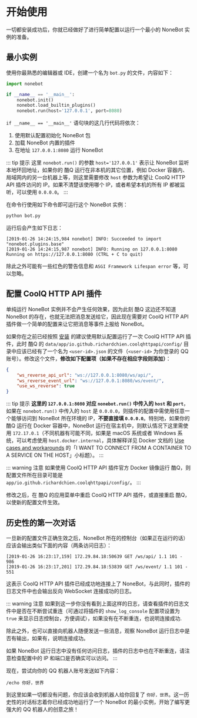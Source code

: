 # 开始使用

一切都安装成功后，你就已经做好了进行简单配置以运行一个最小的 NoneBot 实例的准备。

## 最小实例

使用你最熟悉的编辑器或 IDE，创建一个名为 `bot.py` 的文件，内容如下：

```python
import nonebot

if __name__ == '__main__':
    nonebot.init()
    nonebot.load_builtin_plugins()
    nonebot.run(host='127.0.0.1', port=8080)
```

`if __name__ == '__main__'` 语句块的这几行代码将依次：

1. 使用默认配置初始化 NoneBot 包
2. 加载 NoneBot 内置的插件
3. 在地址 `127.0.0.1:8080` 运行 NoneBot

::: tip 提示
这里 `nonebot.run()` 的参数 `host='127.0.0.1'` 表示让 NoneBot 监听本地环回地址，如果你的 酷Q 运行在非本机的其它位置，例如 Docker 容器内、局域网内的另一台机器上等，则这里需要修改 `host` 参数为希望让 CoolQ HTTP API 插件访问的 IP。如果不清楚该使用哪个 IP，或者希望本机的所有 IP 都被监听，可以使用 `0.0.0.0`。
:::

在命令行使用如下命令即可运行这个 NoneBot 实例：

```bash
python bot.py
```

运行后会产生如下日志：

```
[2019-01-26 14:24:15,984 nonebot] INFO: Succeeded to import "nonebot.plugins.base"
[2019-01-26 14:24:15,987 nonebot] INFO: Running on 127.0.0.1:8080
Running on https://127.0.0.1:8080 (CTRL + C to quit)
```

除此之外可能有一些红色的警告信息和 `ASGI Framework Lifespan error` 等，可以忽略。

## 配置 CoolQ HTTP API 插件

单纯运行 NoneBot 实例并不会产生任何效果，因为此刻 酷Q 这边还不知道 NoneBot 的存在，也就无法把消息发送给它，因此现在需要对 CoolQ HTTP API 插件做一个简单的配置来让它把消息等事件上报给 NoneBot。

如果你在之前已经按照 [安装](/guide/installation.md) 的建议使用默认配置运行了一次 CoolQ HTTP API 插件，此时 酷Q 的 `data/app/io.github.richardchien.coolqhttpapi/config/` 目录中应该已经有了一个名为 `<user-id>.json` 的文件（`<user-id>` 为你登录的 QQ 账号）。修改这个文件，**修改如下配置项（如果不存在相应字段则添加）**：

```json
{
    "ws_reverse_api_url": "ws://127.0.0.1:8080/ws/api/",
    "ws_reverse_event_url": "ws://127.0.0.1:8080/ws/event/",
    "use_ws_reverse": true
}
```

::: tip 提示
**这里的 `127.0.0.1:8080` 对应 `nonebot.run()` 中传入的 `host` 和 `port`**，如果在 `nonebot.run()` 中传入的 `host` 是 `0.0.0.0`，则插件的配置中需使用任意一个能够访问到 NoneBot 所在环境的 IP，**不要直接填 `0.0.0.0`**。特别地，如果你的 酷Q 运行在 Docker 容器中，NoneBot 运行在宿主机中，则默认情况下这里需使用 `172.17.0.1`（不同机器有可能不同，如果是 macOS 系统或者 Windows 系统，可以考虑使用 `host.docker.internal`，具体解释详见 Docker 文档的 [Use cases and workarounds](https://docs.docker.com/docker-for-mac/networking/#use-cases-and-workarounds) 的「I WANT TO CONNECT FROM A CONTAINER TO A SERVICE ON THE HOST」小标题）。
:::

::: warning 注意
如果使用 CoolQ HTTP API 插件官方 Docker 镜像运行 酷Q，则配置文件所在目录可能是 `app/io.github.richardchien.coolqhttpapi/config/`。
:::

修改之后，在 酷Q 的应用菜单中重启 CoolQ HTTP API 插件，或直接重启 酷Q，以使新的配置文件生效。

## 历史性的第一次对话

一旦新的配置文件正确生效之后，NoneBot 所在的控制台（如果正在运行的话）应该会输出类似下面的内容（两条访问日志）：

```
[2019-01-26 16:23:17,159] 172.29.84.18:50639 GET /ws/api/ 1.1 101 - 986
[2019-01-26 16:23:17,201] 172.29.84.18:53839 GET /ws/event/ 1.1 101 - 551
```

这表示 CoolQ HTTP API 插件已经成功地连接上了 NoneBot，与此同时，插件的日志文件中也会输出反向 WebSocket 连接成功的日志。

::: warning 注意
如果到这一步你没有看到上面这样的日志，请查看插件的日志文件中是否在不断尝试重连（可通过将插件的 `show_log_console` 配置项设置为 `true` 来显示日志控制台，方便调试），如果没有在不断重连，也说明连接成功.

除此之外，也可以直接向机器人随便发送一些消息，观察 NoneBot 运行日志中是否有输出，如果有，说明连接成功。

如果 NoneBot 运行日志中没有任何访问日志，插件的日志中也在不断重连，请注意检查配置中的 IP 和端口是否确实可以访问。
:::

现在，尝试向你的 QQ 机器人账号发送如下内容：

```
/echo 你好，世界
```

到这里如果一切都没有问题，你应该会收到机器人给你回复了 `你好，世界`。这一历史性的对话标志着你已经成功地运行了一个 NoneBot 的最小实例，开始了编写更强大的 QQ 机器人的创意之旅！
